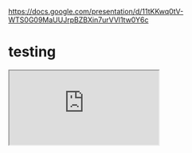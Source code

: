 https://docs.google.com/presentation/d/11tKKwq0tV-WTS0G09MaUUJrpBZBXin7urVVl1tw0Y6c

<h1>testing</h1>

  <iframe src=http://www.youtube.com/embed/KMYrIi_Mt8A allowfullscreen> < /iframe>
